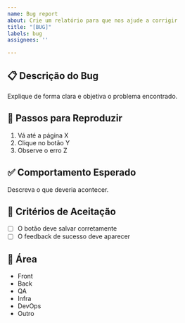 ```yaml
---
name: Bug report
about: Crie um relatório para que nos ajude a corrigir
title: "[BUG]"
labels: bug
assignees: ''

---
```


## 📋 Descrição do Bug
Explique de forma clara e objetiva o problema encontrado.
## 🔄 Passos para Reproduzir
1. Vá até a página X  
2. Clique no botão Y  
3. Observe o erro Z  
## ✅ Comportamento Esperado
Descreva o que deveria acontecer.
## 🔎 Critérios de Aceitação
- [ ] O botão deve salvar corretamente  
- [ ] O feedback de sucesso deve aparecer  
## 🔧 Área
- Front  
- Back  
- QA  
- Infra  
- DevOps  
- Outro  
